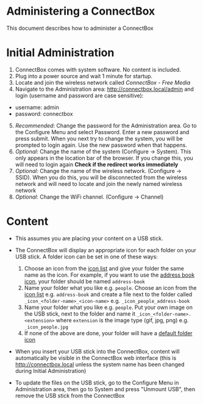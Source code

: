 # Administering a ConnectBox

This document describes how to administer a ConnectBox

# Initial Administration

1. ConnectBox comes with system software. No content is included.
2. Plug into a power source and wait 1 minute for startup.
3. Locate and join the wireless network called _ConnectBox - Free Media_ 
4. Navigate to the Administration area: http://connectbox.local/admin and login (username and password are case sensitive):

- username: admin
- password: connectbox

5. _Recommended_: Change the password for the Administration area. Go to the Configure Menu and select Password. Enter a new password and press submit. When you next try to change the system, you will be prompted to login again. Use the new password when that happens.
6. _Optional_: Change the name of the system (Configure -> System). This only appears in the location bar of the browser. If you change this, you will need to login again __Check if the redirect works immediately__
7. _Optional_: Change the name of the wireless network. (Configure -> SSID). When you do this, you will be disconnected from the wireless network and will need to locate and join the newly named wireless network
8. _Optional_: Change the WiFi channel. (Configure -> Channel)

# Content

- This assumes you are placing your content on a USB stick.
- The ConnectBox will display an appropriate icon for each folder on your USB stick. A folder icon can be set in one of these ways:
  1. Choose an icon from the [icon list](http://fontawesome.io/icons/) and give your folder the same name as the icon. For example, if you want to use the [address book icon](http://fontawesome.io/icon/address-book), your folder should be named `address-book`
  2. Name your folder what you like e.g. `people`. Choose an icon from the [icon list](http://fontawesome.io/icons/) e.g. `address-book` and create a file next to the folder called `_icon_<folder-name>_<icon-name>` e.g. `_icon_people_address-book`
  3. Name your folder what you like e.g. `people`. Put your own image on the USB stick, next to the folder and name it `_icon_<folder-name>.<extension>` where `extension` is the image type (gif, jpg, png) e.g. `_icon_people.jpg`
  4. If none of the above are done, your folder will have a [default folder icon](http://fontawesome.io/icon/folder/)

- When you insert your USB stick into the ConnectBox, content will automatically be visible in the ConnectBox web interface (this is http://connectbox.local unless the system name has been changed during Initial Administration)
- To update the files on the USB stick, go to the Configure Menu in Administration area, then go to System and press "Unmount USB", then remove the USB stick from the ConnectBox
